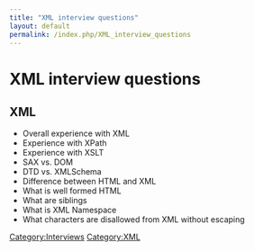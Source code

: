```yaml
---
title: "XML interview questions"
layout: default
permalink: /index.php/XML_interview_questions
---
```


# XML interview questions

## XML
- Overall experience with XML
- Experience with XPath
- Experience with XSLT
- SAX vs. DOM
- DTD vs. XMLSchema
- Difference between HTML and XML
- What is well formed HTML
- What are siblings
- What is XML Namespace
- What characters are disallowed from XML without escaping


[Category:Interviews](Category_Interviews)
[Category:XML](Category_XML)